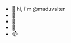 - 👋 hi, i`m @maduvalter
- 👀 
- 🌱
- 💞️ 
- 📫 

<!---
maduvalter/maduvalter is a ✨ special ✨ repository because its `README.md` (this file) appears on your GitHub profile.
You can click the Preview link to take a look at your changes.
--->
